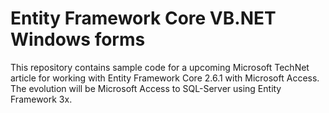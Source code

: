 # Entity Framework Core VB.NET Windows forms

This repository contains sample code for a upcoming Microsoft TechNet article for working with Entity Framework Core 2.6.1 with Microsoft Access. The evolution will be Microsoft Access to SQL-Server using Entity Framework 3x.